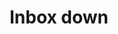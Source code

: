 ---
title: Inbox down
tags: ["inbox", "down", "download", "arrow", "get"]
icon: inbox-down
svg: '<svg xmlns="http://www.w3.org/2000/svg" width="24" height="24" fill="none" viewBox="0 0 24 24" stroke-width="1.5" stroke-linecap="round" stroke-linejoin="round" stroke="currentColor"><path d="M3.25 13h3.68a2 2 0 0 1 1.664.89l.812 1.22a2 2 0 0 0 1.664.89h1.86a2 2 0 0 0 1.664-.89l.812-1.22A2 2 0 0 1 17.07 13h3.68"/><path d="m5.45 4.11-2.162 7.847A8 8 0 0 0 3 14.082V19a2 2 0 0 0 2 2h14a2 2 0 0 0 2-2v-4.918a8 8 0 0 0-.288-2.125L18.55 4.11A2 2 0 0 0 16.76 3H7.24a2 2 0 0 0-1.79 1.11M12.003 6 12 11.28"/><path d="M14.5 9.347 12 12 9.5 9.347"/></svg>'
---